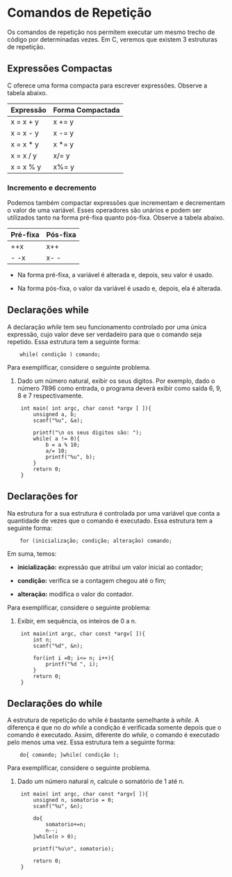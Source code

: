 # Comandos de Repetição

Os comandos de repetição nos permitem executar um mesmo trecho de código por determinadas vezes. Em C, veremos que existem 3 estruturas de repetição. 

## Expressões Compactas

C oferece uma forma compacta para escrever expressões. Observe a tabela abaixo.

|  Expressão               |   Forma Compactada        |
| --------------------------- | ---------------------------------- |
|  x = x + y                   |  x += y                               |
|  x = x - y                    |  x -= y                                |
|  x = x * y                    |  x *= y                               |
|  x = x / y                    |  x/= y                                 |
|  x = x % y                  |  x%= y                               |

### Incremento e decremento

Podemos também compactar expressões que incrementam e decrementam o valor de uma variável. 	Esses operadores são unários e podem ser utilizados tanto na forma pré-fixa quanto pós-fixa. Observe a tabela abaixo.

|   Pré-fixa | Pós-fixa  |
| ------------ | ------------ |
|   ++x       |   x++        |
|   - -x        |   x- -         |

* Na forma pré-fixa, a variável é alterada e, depois, seu valor é usado.

* Na forma pós-fixa, o valor da variável é usado e, depois, ela é alterada. 

## Declarações while

A declaração *while* tem seu funcionamento controlado por uma única expressão, cujo valor deve ser verdadeiro para que o comando seja repetido. Essa estrutura tem a seguinte forma: 

		while( condição ) comando;

Para exemplificar, considere o seguinte problema. 

1. Dado um número natural, exibir os seus digitos. Por exemplo, dado o número 7896 como entrada, o programa deverá exibir como saída 6, 9, 8 e 7 respectivamente. 

		int main( int argc, char const *argv [ ]){
			unsigned a, b;
			scanf("%u", &a);
			
			printf("\n os seus digitos são: ");
			while( a != 0){
				b = a % 10;
				a/= 10;
				printf("%u", b);
			}
			return 0;
		}

## Declarações for

Na estrutura for a sua estrutura é controlada por uma variável que conta a quantidade de vezes que o comando é executado. Essa estrutura tem a seguinte forma: 

		for (inicialização; condição; alteração) comando;

Em suma, temos: 

* **inicialização:** expressão que atribui um valor inicial ao contador;

* **condição:** verifica se a contagem chegou até o fim;

* **alteração:** modifica o valor do contador.

Para exemplificar, considere o seguinte problema: 

1. Exibir, em sequência, os inteiros de 0 a n.

		int main(int argc, char const *argv[ ]){
			int n;
			scanf("%d", &n);
			
			for(int i =0; i<= n; i++){
				printf("%d ", i);
			}
			return 0;
		}

## Declarações do while

A estrutura de repetição do while é bastante semelhante à *while*. A diferença é que no *do while* a condição é verificada somente depois que o comando é executado. Assim, diferente do *while*, o comando é executado pelo menos uma vez. Essa estrutura tem a seguinte forma:

		do{ comando; }while( condição );

Para exemplificar, considere o seguinte problema. 

1. Dado um número natural *n*, calcule o somatório de 1 até n. 

		int main( int argc, char const *argv[ ]){
			unsigned n, somatorio = 0;
			scanf("%u", &n);
			
			do{
				somatorio+=n; 
				n--;
			}while(n > 0);
			
			printf("%u\n", somatorio);
			
			return 0;
		}
